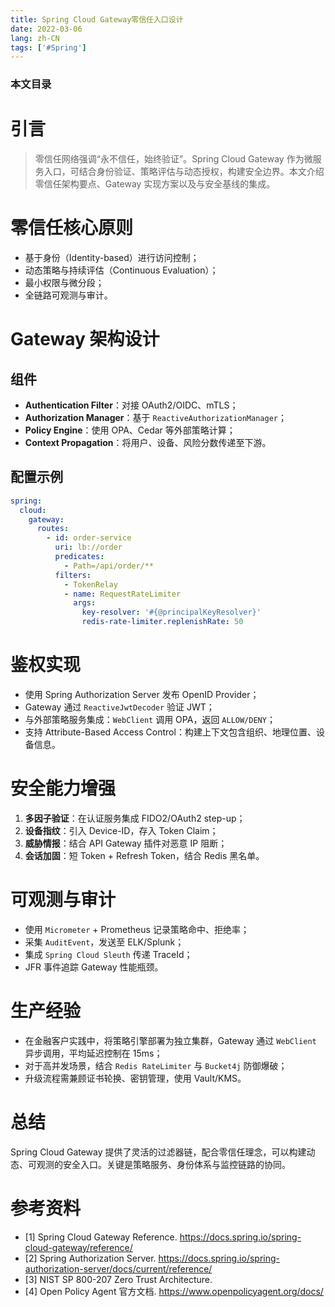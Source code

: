 ```yaml
---
title: Spring Cloud Gateway零信任入口设计
date: 2022-03-06
lang: zh-CN
tags: ['#Spring']
---
```


### 本文目录
<!-- toc -->

# 引言
> 零信任网络强调“永不信任，始终验证”。Spring Cloud Gateway 作为微服务入口，可结合身份验证、策略评估与动态授权，构建安全边界。本文介绍零信任架构要点、Gateway 实现方案以及与安全基线的集成。

# 零信任核心原则
- 基于身份（Identity-based）进行访问控制；
- 动态策略与持续评估（Continuous Evaluation）；
- 最小权限与微分段；
- 全链路可观测与审计。

# Gateway 架构设计
## 组件
- **Authentication Filter**：对接 OAuth2/OIDC、mTLS；
- **Authorization Manager**：基于 `ReactiveAuthorizationManager`；
- **Policy Engine**：使用 OPA、Cedar 等外部策略计算；
- **Context Propagation**：将用户、设备、风险分数传递至下游。

## 配置示例
```yaml
spring:
  cloud:
    gateway:
      routes:
        - id: order-service
          uri: lb://order
          predicates:
            - Path=/api/order/**
          filters:
            - TokenRelay
            - name: RequestRateLimiter
              args:
                key-resolver: '#{@principalKeyResolver}'
                redis-rate-limiter.replenishRate: 50
```

# 鉴权实现
- 使用 Spring Authorization Server 发布 OpenID Provider；
- Gateway 通过 `ReactiveJwtDecoder` 验证 JWT；
- 与外部策略服务集成：`WebClient` 调用 OPA，返回 `ALLOW/DENY`；
- 支持 Attribute-Based Access Control：构建上下文包含组织、地理位置、设备信息。

# 安全能力增强
1. **多因子验证**：在认证服务集成 FIDO2/OAuth2 step-up；
2. **设备指纹**：引入 Device-ID，存入 Token Claim；
3. **威胁情报**：结合 API Gateway 插件对恶意 IP 阻断；
4. **会话加固**：短 Token + Refresh Token，结合 Redis 黑名单。

# 可观测与审计
- 使用 `Micrometer` + Prometheus 记录策略命中、拒绝率；
- 采集 `AuditEvent`，发送至 ELK/Splunk；
- 集成 `Spring Cloud Sleuth` 传递 TraceId；
- JFR 事件追踪 Gateway 性能瓶颈。

# 生产经验
- 在金融客户实践中，将策略引擎部署为独立集群，Gateway 通过 `WebClient` 异步调用，平均延迟控制在 15ms；
- 对于高并发场景，结合 `Redis RateLimiter` 与 `Bucket4j` 防御爆破；
- 升级流程需兼顾证书轮换、密钥管理，使用 Vault/KMS。

# 总结
Spring Cloud Gateway 提供了灵活的过滤器链，配合零信任理念，可以构建动态、可观测的安全入口。关键是策略服务、身份体系与监控链路的协同。

# 参考资料
- [1] Spring Cloud Gateway Reference. https://docs.spring.io/spring-cloud-gateway/reference/
- [2] Spring Authorization Server. https://docs.spring.io/spring-authorization-server/docs/current/reference/
- [3] NIST SP 800-207 Zero Trust Architecture.
- [4] Open Policy Agent 官方文档. https://www.openpolicyagent.org/docs/

